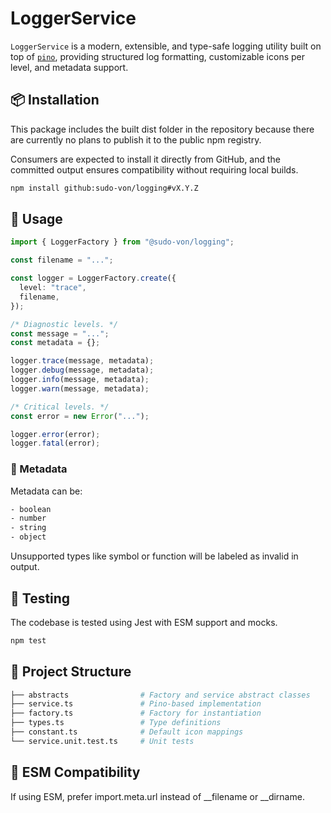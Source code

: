 # LoggerService

`LoggerService` is a modern, extensible, and type-safe logging utility built on top of [`pino`](https://github.com/pinojs/pino), 
providing structured log formatting, customizable icons per level, and metadata support.

## 📦 Installation

This package includes the built dist folder in the repository because there are currently no plans to publish it to the public npm registry.

Consumers are expected to install it directly from GitHub, and the committed output ensures compatibility without requiring local builds.

```bash
npm install github:sudo-von/logging#vX.Y.Z
```

## 🚀 Usage

```ts
import { LoggerFactory } from "@sudo-von/logging";

const filename = "...";

const logger = LoggerFactory.create({
  level: "trace",
  filename,
});

/* Diagnostic levels. */
const message = "...";
const metadata = {};

logger.trace(message, metadata);
logger.debug(message, metadata);
logger.info(message, metadata);
logger.warn(message, metadata);

/* Critical levels. */
const error = new Error("...");

logger.error(error);
logger.fatal(error);
```

### 🧾 Metadata

Metadata can be:

```bash
- boolean
- number
- string
- object
```

Unsupported types like symbol or function will be labeled as invalid in output.

## 🧪 Testing

The codebase is tested using Jest with ESM support and mocks.

```bash
npm test
```

## 📁 Project Structure

```bash
├── abstracts                # Factory and service abstract classes
├── service.ts               # Pino-based implementation
├── factory.ts               # Factory for instantiation
├── types.ts                 # Type definitions
├── constant.ts              # Default icon mappings
└── service.unit.test.ts     # Unit tests
```

## 🔐 ESM Compatibility

If using ESM, prefer import.meta.url instead of __filename or __dirname.